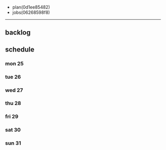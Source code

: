 
- plan(0d1ee85482)
- jobs(06268598f8)
---

## backlog

## schedule
### mon 25
### tue 26
### wed 27
### thu 28
### fri 29
### sat 30
### sun 31





